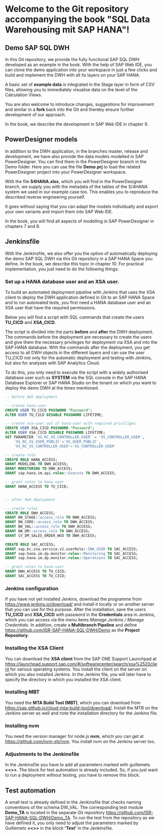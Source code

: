 # Welcome to the Git repository accompanying the book "SQL Data Warehousing mit SAP HANA"!

## Demo SAP SQL DWH
In this Git repository, we provide the fully functional SAP SQL DWH developed as an example in the book. With the help of SAP Web IDE, you can clone the demo application  into your workspace in just a few clicks and build and implement the DWH with all its layers on your SAP HANA.  

A basic set of **example data** is integrated in the Stage layer in form of CSV files, allowing you to immediately visualise data on the level of the Calculation Views. 

You are also welcome to introduce changes, suggestions for improvement and similar in a **fork** back into the Git and thereby ensure further development of our approach. 

In the book, we describe the development in SAP Web IDE in chapter 9. 

## PowerDesigner models
In addition to the DWH application, in the branches master, release and development, we have also provide the data models modelled in SAP PowerDesigner. You can find them in the PowerDesigner branch in the Demo folder. Here you can use the file **Demo.prj** to load the related PowerDesigner project into your PowerDesigner workspace. 

With the file **S4HANA.xlsx**, which you will find in the PowerDesigner branch, we supply you with the metadata of the tables of the S/4HANA system we used in our example case too. This enables you to reproduce the described reverse engineering yourself. 

It goes without saying that you can adapt the models individually and export your own variants and import them into SAP Web IDE. 

In the book, you will find all aspects of modelling in SAP PowerDesigner in chapters 7 and 8. 

## Jenkinsfile
With the Jenkinsfile, we also offer you the option of automatically deploying the demo SAP SQL DWH via this Git repository in a SAP HANA Space you define. In the book, we describe this topic in chapter 10. For practical implementation, you just need to do the following things:

### Set up a HANA database user and an XSA user.
To build an automated deployment pipeline with Jenkins that uses the XSA client to deploy the DWH application defined in Git to an SAP HANA Space and to run automated tests, you first need a HANA database user and an XSA user that have the required permissions. 

Below you will find a script with SQL commands that create the users **TU_CICD** and **XSA_CICD**. 

The script is divided into the parts **before** and **after** the DWH deployment. The commands before the deployment are necessary to create the users and give them the necessary privileges for deployment via XSA and into the SAP HANA database. With the commands after the deployment, you get access to all DWH objects in the different layers and can use the user TU_CICD not only for the automatic deployment and testing with Jenkins, but also for analyses with SAP Analytics Cloud.  

To do this, you only need to execute the script with a widely authorised database user such as **SYSTEM** via the SQL console in the SAP HANA Database Explorer or SAP HANA Studio on the tenant on which you want to deploy the demo DWH at the times mentioned.

```sql
-- before dwh deployment

-- create hana-user
CREATE USER TU_CICD PASSWORD "Password";
ALTER USER TU_CICD DISABLE PASSWORD LIFETIME;

-- create xsa-user out of hana-user with required priviliges
CREATE USER XSA_CICD PASSWORD "Password";
ALTER USER XSA_CICD DISABLE PASSWORD LIFETIME;
SET PARAMETER 'XS_RC_XS_CONTROLLER_USER' = 'XS_CONTROLLER_USER',
    'XS_RC_XS_USER_PUBLIC'='XS_USER_PUBLIC',
    'XS_RC_XS_CONTROLLER_USER'='XS_CONTROLLER_USER'

-- create role
CREATE ROLE HANA_ACCESS;
GRANT MODELING TO DWH_ACCESS;
GRANT MONITORING TO DWH_ACCESS;
GRANT sap.hana.im.api.roles::Execute TO DWH_ACCESS;

-- grant roles to hana-user
GRANT HANA_ACCESS TO TU_CICD;


-- after dwh deployment

-- create roles
CREATE ROLE DWH_ACCESS;
GRANT DW_STAGE::access_role TO DWH_ACCESS;
GRANT DW_CORE::access_role TO DWH_ACCESS;
GRANT DW_VAL::access_role TO DWH_ACCESS;
GRANT DW_DM::access_role TO DWH_ACCESS;
GRANT CV_DM_SALES_ORDER_WGO TO DWH_ACCESS;

CREATE ROLE SAC_ACCESS;
GRANT sap.bc.ina.service.v2.userRole::INA_USER TO SAC_ACCESS;
GRANT sap.hana.im.dp.monitor.roles::Monitoring TO SAC_ACCESS;
GRANT sap.hana.im.dp.monitor.roles::Operations TO SAC_ACCESS;

-- grant roles to hana-user
GRANT DWH_ACCESS TO TU_CICD;
GRANT SAC_ACCESS TO TU_CICD;
```

### Jenkins configuration
If you have not yet installed Jenkins, download the programme from https://www.jenkins.io/download/ and install it locally or on another server that you can use for this purpose. After the installation, save the users **TU_CICD** and **XSA_CICD** with password in the **Credentials** area in Jenkins, which you can access via the menu items *Manage Jenkins / Manage Credentials*. In addition, create a **Multibranch Pipeline** and define https://github.com/ISR-SAP-HANA-SQL-DWH/Demo as the **Project Repository**.  

### Installing the XSA Client
You can download the **XSA client** from the SAP ONE Support Launchpad at https://launchpad.support.sap.com/#/softwarecenter/search/xsa%2520client for various operating systems. You install the client on the server on which you also installed Jenkins. In the Jenkins file, you will later have to specify the directory in which you installed the XSA client. 

### Installing MBT
You need the **MTA Build Tool (MBT)**, which you can download from https://sap.github.io/cloud-mta-build-tool/download/. Install the MTB on the Jenkins server as well and note the installation directory for the Jenkins file.

### Installing nvm
You need the version manager for node.js **nvm**, which you can get at https://github.com/nvm-sh/nvm. You install nvm on the Jenkins server too.

### Adjustments to the Jenkinsfile
In the Jenkinsfile you have to add all parameters marked with guillemets **<<>>**. The block for test automation is already included. So, if you just want to run a deployment without testing, you have to remove this block. 

## Test automation
A small test is already defined in the Jenkinsfile that checks naming conventions of the schema DW_VAL. The corresponding test module **Demo_TA** is located in the separate Git repository https://github.com/ISR-SAP-HANA-SQL-DWH/Demo_TA. To run the test from the repository as we have defined it, you only need to adjust the parameters marked by Guillemets **<<>>** in the block **'Test'** in the Jenkinsfile. 

